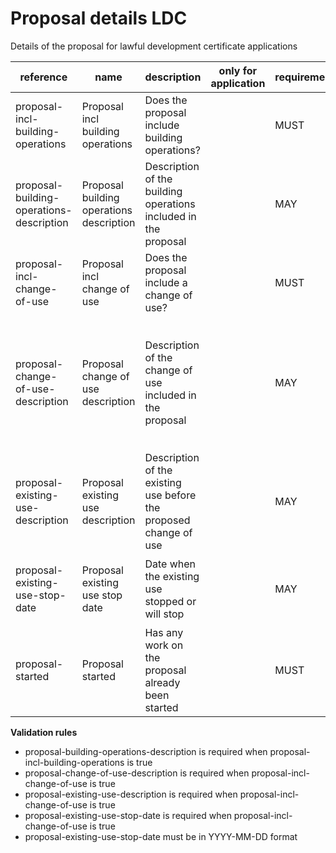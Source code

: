 # Proposal details LDC

Details of the proposal for lawful development certificate applications

| reference | name | description | only for application | requirement | notes |
| --- | --- | --- | --- | --- | --- |
| proposal-incl-building-operations | Proposal incl building operations | Does the proposal include building operations? |  | MUST | For lawful development certificate for proposed work |
| proposal-building-operations-description | Proposal building operations description | Description of the building operations included in the proposal |  | MAY | Rule: is a MUST if `proposal-incl-building-operations` is `True` |
| proposal-incl-change-of-use | Proposal incl change of use | Does the proposal include a change of use? |  | MUST |  |
| proposal-change-of-use-description | Proposal change of use description | Description of the change of use included in the proposal |  | MAY | Rule: is a MUST if `proposal-incl-change-of-use` is `True`. Required if proposal-incl-change-of-use is true |
| proposal-existing-use-description | Proposal existing use description | Description of the existing use before the proposed change of use |  | MAY | Rule: is a MUST if `proposal-incl-change-of-use` is `True` |
| proposal-existing-use-stop-date | Proposal existing use stop date | Date when the existing use stopped or will stop |  | MAY | Rule: is a MUST if `proposal-incl-change-of-use` is `True` |
| proposal-started | Proposal started | Has any work on the proposal already been started |  | MUST |  |

**Validation rules**

- proposal-building-operations-description is required when proposal-incl-building-operations is true
- proposal-change-of-use-description is required when proposal-incl-change-of-use is true
- proposal-existing-use-description is required when proposal-incl-change-of-use is true
- proposal-existing-use-stop-date is required when proposal-incl-change-of-use is true
- proposal-existing-use-stop-date must be in YYYY-MM-DD format